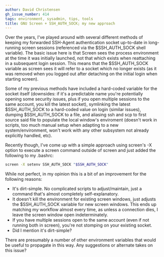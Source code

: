 ```yaml
---
author: David Christensen
gh_issue_number: 414
tags: environment, sysadmin, tips, tools
title: GNU Screen + SSH_AUTH_SOCK; my new approach
---
```




Over the years, I've played around with several different methods of keeping my forwarded SSH-Agent authentication socket up-to-date in long-running screen sessions (referenced via the $SSH_AUTH_SOCK shell variable).  The basic issue here is that Screen sees the process environment at the time it was initially launched, not that which exists when reattaching in a subsequent login session.  This means that the $SSH_AUTH_SOCK variable as screen sees it will refer to a socket which no longer exists (as it was removed when you logged out after detaching on the initial login when starting screen).

Some of my previous methods have included a hard-coded variable for the socket itself (downsides: if it's a predictable name you're potentially opening some security issues, plus if you open multiple sessions to the same account, you kill the latest socket), symlinking the latest $SSH_AUTH_SOCK to a hard-coded value on login (similar issues), dumping $SSH_AUTH_SOCK to a file, and aliasing ssh and scp to first source said file to populate the local window's enviroment (doesn't work in scripts, too much manual setup when adapting to a new system/environment, won't work with any other subsystem not already explicitly handled, etc).

Recently though, I've come up with a simple approach using screen's -X option to execute a screen command outside of screen and just added the following to my .bashrc:

```bash
screen -X setenv SSH_AUTH_SOCK "$SSH_AUTH_SOCK"
```

While not perfect, in my opinion this is a bit of an improvement for the following reasons:

- It's dirt-simple.  No complicated scripts to adjust/maintain, just a command that's almost completely self-explanatory.
- It doesn't kill the environment for existing screen windows, just adjusts the $SSH_AUTH_SOCK variable for new screen windows.  This ends up matching my workflow almost every time, as unless a connection dies, I leave the screen window open indeterminately.
- If you have multiple sessions open to the same account (even if not running both in screen), you're not stomping on your existing socket.
- Did I mention it's dirt-simple?

There are presumably a number of other environment variables that would be useful to propagate in this way.  Any suggestions or alternate takes on this issue?


